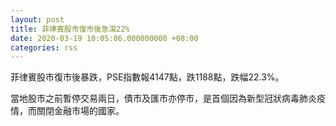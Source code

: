 ```yaml
---
layout: post
title: 菲律賓股市復市後急瀉22%
date: 2020-03-19 10:05:06.000000000 +08:00
categories: rss
---
```


菲律賓股市復市後暴跌，PSE指數報4147點，跌1188點，跌幅22.3%。

當地股市之前暫停交易兩日，債市及匯市亦停市，是首個因為新型冠狀病毒肺炎疫情，而關閉金融市場的國家。
